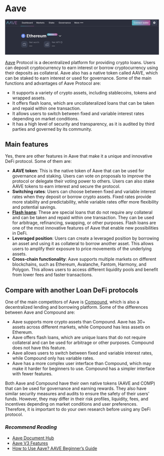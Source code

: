 # Aave

![](../../../assets/images/defi_aave.png)

[Aave](https://app.aave.com/) Protocol is a decentralized platform for providing crypto loans. Users can deposit cryptocurrency to earn interest or borrow cryptocurrency using their deposits as collateral. Aave also has a native token called AAVE, which can be staked to earn interest or used for governance. Some of the main functions and advantages of Aave Protocol are:

- It supports a variety of crypto assets, including stablecoins, tokens and wrapped assets.
- It offers flash loans, which are uncollateralized loans that can be taken and repaid within one transaction.
- It allows users to switch between fixed and variable interest rates depending on market conditions.
- It has a high level of security and transparency, as it is audited by third parties and governed by its community.

## Main features

Yes, there are other features in Aave that make it a unique and innovative DeFi protocol. Some of them are:

- **AAVE token**: This is the native token of Aave that can be used for governance and staking. Users can vote on proposals to improve the protocol or delegate their voting power to others. Users can also stake AAVE tokens to earn interest and secure the protocol.
- **Switching rates**: Users can choose between fixed and variable interest rates when they deposit or borrow crypto assets. Fixed rates provide more stability and predictability, while variable rates offer more flexibility and potential savings.
- **[Flash loans](../advanced-topics-of-defi/flash-loans.md)**: These are special loans that do not require any collateral and can be taken and repaid within one transaction. They can be used for arbitrage, refinancing, swapping, or other purposes. Flash loans are one of the most innovative features of Aave that enable new possibilities in DeFi.
- **Leveraged position**: Users can create a leveraged position by borrowing an asset and using it as collateral to borrow another asset. This allows users to amplify their exposure to price movements of the underlying assets.
- **Cross-chain functionality**: Aave supports multiple markets on different blockchains, such as Ethereum, Avalanche, Fantom, Harmony, and Polygon. This allows users to access different liquidity pools and benefit from lower fees and faster transactions.

## Compare with another Loan DeFi protocols

One of the main competitors of Aave is [Compound](https://compound.finance/), which is also a decentralized lending and borrowing platform. Some of the differences between Aave and Compound are:

- Aave supports more crypto assets than Compound. Aave has 30+ assets across different markets, while Compound has less assets on Ethereum.
- Aave offers flash loans, which are unique loans that do not require collateral and can be used for arbitrage or other purposes. Compound does not have this feature.
- Aave allows users to switch between fixed and variable interest rates, while Compound only has variable rates.
- Aave has a more complex user interface than Compound, which may make it harder for beginners to use. Compound has a simpler interface with fewer features.

Both Aave and Compound have their own native tokens (AAVE and COMP) that can be used for governance and earning rewards. They also have similar security measures and audits to ensure the safety of their users' funds. However, they may differ in their risk profiles, liquidity, fees, and incentives depending on market conditions and user preferences. Therefore, it is important to do your own research before using any DeFi protocol.

### *Recommend Reading*

- [Aave Document Hub](https://docs.aave.com/)
- [Aave V3 Features](https://docs.aave.com/)
- [How to Use Aave? AAVE Beginner’s Guide](https://cryptonews.com/guides/how-to-use-aave.htm)